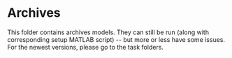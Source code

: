 # Archives

This folder contains archives models. They can still be run (along with corresponding setup MATLAB script) -- but more or less have some issues. 
For the newest versions, please go to the task folders.
